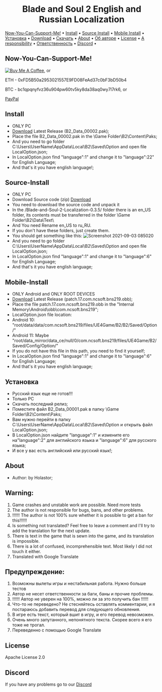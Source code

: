 <h1 align="center">
  <br>
  Blade and Soul 2 English and Russian Localization
  <br>
</h1>
  <a href="#Now-You-Can-Support-Me!">Now-You-Can-Support-Me!</a> •
  <a href="#Install">Install</a> •
  <a href="#Source-Install">Source Install</a> •
  <a href="#Mobile-Install">Mobile Install</a> •
  <a href="#Установка">Установка</a> •
  <a href="#download">Download</a> •
  <a href="#Скачать">Скачать</a> •
  <a href="#About">About</a> •
  <a href="#Об авторе">Об авторе</a> •
  <a href="#License">License</a> •
  <a href="#A responsibility">A responsibility</a> •
  <a href="#Ответственность">Ответственность</a> •
  <a href="#Discord">Discord</a> •
</p>


## Now-You-Can-Support-Me!

<a href="https://www.buymeacoffee.com/Holastor" target="_blank"><img src="https://www.buymeacoffee.com/assets/img/custom_images/orange_img.png" alt="Buy Me A Coffee" style="height: auto !important;width: auto !important;" ></a>, or

ETH - 0xFD5B50a2953021557E9FD08FeAd37c0bF3bD50b4

BTC - bc1qpqnyfvz36u904pw60tv5ky8da38aq0wy7l7rk6, or

[PayPal](https://www.paypal.me/holastor)

## Install

* ONLY PC
* [Download](https://github.com/Holastor/Blade-and-Soul-2-Localization/releases/tag/0.5.0) Latest Release (B2_Data_00002.pak);
* Place the file B2_Data_00002.pak in the \Game Folder\B2\Content\Paks;
* And you need to go folder C:\Users\UserName\AppData\Local\B2\Saved\Option and open file LocalOption.json;
* In LocalOption.json find "language":1" and change it to "language":22" for English Language;
* And that's it you have english language!;

## Source-Install
* ONLY PC
* Download Source code (zip) [Download](https://github.com/Holastor/Blade-and-Soul-2-Localization/archive/refs/tags/0.5.0.zip)
* You need to download the source code and unpack it
* In the /Blade-and-Soul-2-Localization-0.3.5/ folder there is an en_US folder, its contents must be transferred in the folder \Game Folder\B2\Data\Text\
* And You need Rename en_US to ru_RU.
* If you don't have these folders, just create them.
* You should get something like this:
 ![Screenshot 2021-09-03 085020](https://user-images.githubusercontent.com/77208679/131947968-630a7edd-d2e2-4754-80e1-769d07ffa34a.png)
* And you need to go folder C:\Users\UserName\AppData\Local\B2\Saved\Option and open file LocalOption.json;
* In LocalOption.json find "language":1" and change it to "language":6" for English Language;
* And that's it you have english language;

## Mobile-Install
* ONLY Android and ONLY ROOT DEVICES
* [Download](https://github.com/Holastor/Blade-and-Soul-2-Localization/releases/tag/0.4.6) Latest Release (patch.17.com.ncsoft.bns219.obb);
* Place the file patch.17.com.ncsoft.bns219.obb in the "Internal Memory\Android\obb\com.ncsoft.bns219\";
* LocalOption.json file location:
* Android 10: "root/data/data/com.ncsoft.bns219/files/UE4Game/B2/B2/Saved/Option/"
* Android 11: Maybe "root/data_mirror/data_ce/null/0/com.ncsoft.bns219/files/UE4Game/B2/Saved/Config/Option/"
* If you do not have this file in this path, you need to find it yourself;
* In LocalOption.json find "language":1" and change it to "language":6" for English Language;
* And that's it you have english language;

## Установка
* Русский язык еще не готов!!!
* Только PC
* Скачать последний релиз;
* Поместите файл B2_Data_00001.pak в папку \Game Folder\B2\Content\Paks;
* Вам нужно перейти в папку C:\Users\UserName\AppData\Local\B2\Saved\Option и открыть файл LocalOption.json;
* В LocalOption.json найдите "language":1" и измените его на"language":2" для английского языка и "language":6" для русского языка;
* И все у вас есть английский или русский язык!;


## About
  * Author: by Holastor;

## Warning:
1) Game crashes and unstable work are possible. Need more tests
2) The author is not responsible for bugs, bans, and other problems.
3) !!!!!! The author is not 100% sure whether it is possible to get a ban for this!!!!!!
4) Is something not translated? Feel free to leave a comment and I'll try to add the translation for the next update.
5) There is text in the game that is sewn into the game, and its translation is impossible.
6) There is a lot of confused, incomprehensible text. Most likely I did not touch it either.
7) Translated with Google Translate



## Предупреждение:
1) Возможны вылеты игры и нестабильная работа. Нужно больше тестов
2) Автор не несет ответственности за баги, баны и прочие проблемы.
3) !!!!!! Автор не уверен на 100%, можно ли за это получить бан !!!!!!
4) Что-то не переведено? Не стесняйтесь оставлять комментарии, и я постараюсь добавить перевод для следующего обновления.
5) В игре есть текст, который вшит в игру, и его перевод невозможен.
6) Очень много запутанного, непонятного текста. Скорее всего я его тоже не трогал.
7) Переведенно с помощью Google Translate

## License

Apache License 2.0

## Discord

If you have any problems go to our [Discord](https://discord.gg/ecbKmM5h6Q)
